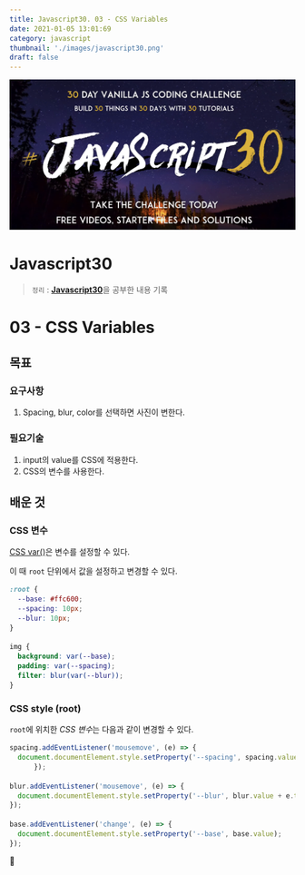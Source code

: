 ```yaml
---
title: Javascript30. 03 - CSS Variables
date: 2021-01-05 13:01:69
category: javascript
thumbnail: './images/javascript30.png'
draft: false
---
```


![](./images/javascript30.png)

# Javascript30

> `정리` : [**Javascript30**](https://javascript30.com)을 공부한 내용 기록

# 03 - CSS Variables

## 목표

### 요구사항

1. Spacing, blur, color를 선택하면 사진이 변한다.

### 필요기술

1. input의 value를 CSS에 적용한다.
2. CSS의 변수를 사용한다.

## 배운 것

### CSS 변수

[CSS var()](https://developer.mozilla.org/ko/docs/Web/CSS/var())은 변수를 설정할 수 있다.

이 때 `root` 단위에서 값을 설정하고 변경할 수 있다.

```css
:root {
  --base: #ffc600;
  --spacing: 10px;
  --blur: 10px;
}

img {
  background: var(--base);
  padding: var(--spacing);
  filter: blur(var(--blur));
}
```

### CSS style (root)

`root`에 위치한 *CSS 변수*는 다음과 같이 변경할 수 있다.

```js
spacing.addEventListener('mousemove', (e) => {
  document.documentElement.style.setProperty('--spacing', spacing.value + e.target.attributes['data-sizing'].value);
      });

blur.addEventListener('mousemove', (e) => {
  document.documentElement.style.setProperty('--blur', blur.value + e.target.attributes['data-sizing'].value);
});

base.addEventListener('change', (e) => {
  document.documentElement.style.setProperty('--base', base.value);
});
```

👋
